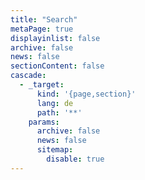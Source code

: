 ```yaml
---
title: "Search"
metaPage: true
displayinlist: false
archive: false
news: false
sectionContent: false
cascade:
  - _target:
      kind: '{page,section}'
      lang: de
      path: '**'
    params:
      archive: false
      news: false
      sitemap:
        disable: true
---
```

